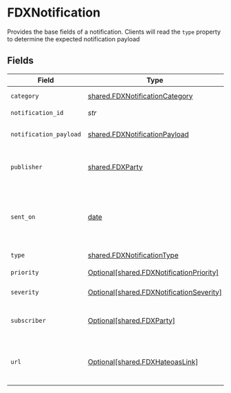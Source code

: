 # FDXNotification

Provides the base fields of a notification. Clients will read the `type` property to determine the expected notification payload


## Fields

| Field                                                                                                                                                                  | Type                                                                                                                                                                   | Required                                                                                                                                                               | Description                                                                                                                                                            | Example                                                                                                                                                                |
| ---------------------------------------------------------------------------------------------------------------------------------------------------------------------- | ---------------------------------------------------------------------------------------------------------------------------------------------------------------------- | ---------------------------------------------------------------------------------------------------------------------------------------------------------------------- | ---------------------------------------------------------------------------------------------------------------------------------------------------------------------- | ---------------------------------------------------------------------------------------------------------------------------------------------------------------------- |
| `category`                                                                                                                                                             | [shared.FDXNotificationCategory](../../models/shared/fdxnotificationcategory.md)                                                                                       | :heavy_check_mark:                                                                                                                                                     | Category of Notification                                                                                                                                               |                                                                                                                                                                        |
| `notification_id`                                                                                                                                                      | *str*                                                                                                                                                                  | :heavy_check_mark:                                                                                                                                                     | Id of notification                                                                                                                                                     |                                                                                                                                                                        |
| `notification_payload`                                                                                                                                                 | [shared.FDXNotificationPayload](../../models/shared/fdxnotificationpayload.md)                                                                                         | :heavy_check_mark:                                                                                                                                                     | Custom key-value pairs payload for a notification                                                                                                                      |                                                                                                                                                                        |
| `publisher`                                                                                                                                                            | [shared.FDXParty](../../models/shared/fdxparty.md)                                                                                                                     | :heavy_check_mark:                                                                                                                                                     | FDX Participant - an entity or person that is a part of a FDX API transaction                                                                                          |                                                                                                                                                                        |
| `sent_on`                                                                                                                                                              | [date](https://docs.python.org/3/library/datetime.html#date-objects)                                                                                                   | :heavy_check_mark:                                                                                                                                                     | ISO 8601 date-time in format 'YYYY-MM-DDThh:mm:ss.nnn[Z\|[+\|-]hh:mm]' according to [IETF RFC3339](https://xml2rfc.tools.ietf.org/public/rfc/html/rfc3339.html#anchor14) | 2021-07-15T14:46:41.375Z                                                                                                                                               |
| `type`                                                                                                                                                                 | [shared.FDXNotificationType](../../models/shared/fdxnotificationtype.md)                                                                                               | :heavy_check_mark:                                                                                                                                                     | Type of Notification                                                                                                                                                   |                                                                                                                                                                        |
| `priority`                                                                                                                                                             | [Optional[shared.FDXNotificationPriority]](../../models/shared/fdxnotificationpriority.md)                                                                             | :heavy_minus_sign:                                                                                                                                                     | Priority of notification                                                                                                                                               |                                                                                                                                                                        |
| `severity`                                                                                                                                                             | [Optional[shared.FDXNotificationSeverity]](../../models/shared/fdxnotificationseverity.md)                                                                             | :heavy_minus_sign:                                                                                                                                                     | Severity level of notification                                                                                                                                         |                                                                                                                                                                        |
| `subscriber`                                                                                                                                                           | [Optional[shared.FDXParty]](../../models/shared/fdxparty.md)                                                                                                           | :heavy_minus_sign:                                                                                                                                                     | FDX Participant - an entity or person that is a part of a FDX API transaction                                                                                          |                                                                                                                                                                        |
| `url`                                                                                                                                                                  | [Optional[shared.FDXHateoasLink]](../../models/shared/fdxhateoaslink.md)                                                                                               | :heavy_minus_sign:                                                                                                                                                     | REST application constraint (Hypermedia As The Engine Of Application State)                                                                                            |                                                                                                                                                                        |